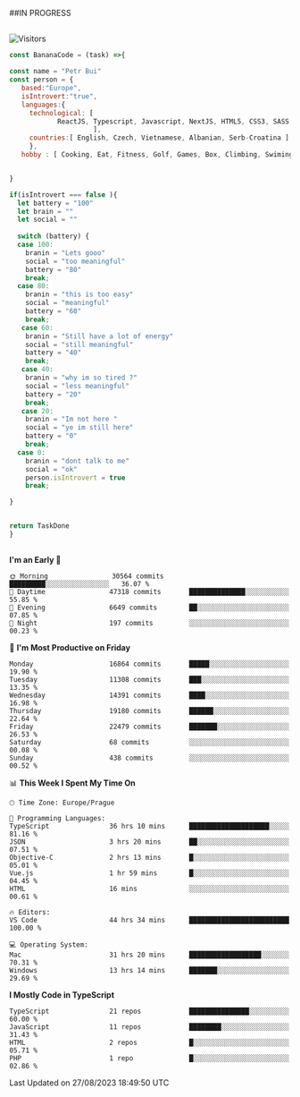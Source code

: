 ##IN PROGRESS
##
![Visitors](https://komarev.com/ghpvc/?username=petrbui&style=for-the-badge&label=Visitors+👀)
```Javascript
const BananaCode = (task) =>{

const name = "Petr Bui"
const person = {
   based:"Europe",
   isIntrovert:"true",
   languages:{
     technological: [ 
            ReactJS, Typescript, Javascript, NextJS, HTML5, CSS3, SASS, Redux, Node, Storybook, Styled-Component
                     ],
     countries:[ English, Czech, Vietnamese, Albanian, Serb-Croatina ]
     },
   hobby : [ Cooking, Eat, Fitness, Golf, Games, Box, Climbing, Swiming],


}

if(isIntrovert === false ){
  let battery = "100"
  let brain = ""
  let social = ""
  
  switch (battery) {
  case 100:
    branin = "Lets gooo"
    social = "too meaningful"
    battery = "80"
    break;
  case 80:
    branin = "this is too easy"
    social = "meaningful"
    battery = "60"
    break;
   case 60:
    branin = "Still have a lot of energy"
    social = "still meaningful"
    battery = "40"
    break;
   case 40:
    branin = "why im so tired ?"
    social = "less meaningful"
    battery = "20"
    break;
   case 20:
    branin = "Im not here "
    social = "ye im still here"
    battery = "0"
    break;
  case 0:
    branin = "dont talk to me"
    social = "ok"
    person.isIntrovert = true
    break;

}


return TaskDone
}
```



##
<!--
[![My GitHub stats](https://github-readme-stats.vercel.app/api?username=petrbui&theme=github_dark)](https://github.com/anuraghazra/github-readme-stats)

[![My wakatime stats](https://github-readme-stats.vercel.app/api/wakatime?username=petrbui&theme=github_dark)](https://github.com/anuraghazra/github-readme-stats)
-->
<!--START_SECTION:waka-->
**I'm an Early 🐤** 

```text
🌞 Morning                30564 commits       █████████░░░░░░░░░░░░░░░░   36.07 % 
🌆 Daytime                47318 commits       ██████████████░░░░░░░░░░░   55.85 % 
🌃 Evening                6649 commits        ██░░░░░░░░░░░░░░░░░░░░░░░   07.85 % 
🌙 Night                  197 commits         ░░░░░░░░░░░░░░░░░░░░░░░░░   00.23 % 
```
📅 **I'm Most Productive on Friday** 

```text
Monday                   16864 commits       █████░░░░░░░░░░░░░░░░░░░░   19.90 % 
Tuesday                  11308 commits       ███░░░░░░░░░░░░░░░░░░░░░░   13.35 % 
Wednesday                14391 commits       ████░░░░░░░░░░░░░░░░░░░░░   16.98 % 
Thursday                 19180 commits       ██████░░░░░░░░░░░░░░░░░░░   22.64 % 
Friday                   22479 commits       ███████░░░░░░░░░░░░░░░░░░   26.53 % 
Saturday                 68 commits          ░░░░░░░░░░░░░░░░░░░░░░░░░   00.08 % 
Sunday                   438 commits         ░░░░░░░░░░░░░░░░░░░░░░░░░   00.52 % 
```


📊 **This Week I Spent My Time On** 

```text
🕑︎ Time Zone: Europe/Prague

💬 Programming Languages: 
TypeScript               36 hrs 10 mins      ████████████████████░░░░░   81.16 % 
JSON                     3 hrs 20 mins       ██░░░░░░░░░░░░░░░░░░░░░░░   07.51 % 
Objective-C              2 hrs 13 mins       █░░░░░░░░░░░░░░░░░░░░░░░░   05.01 % 
Vue.js                   1 hr 59 mins        █░░░░░░░░░░░░░░░░░░░░░░░░   04.45 % 
HTML                     16 mins             ░░░░░░░░░░░░░░░░░░░░░░░░░   00.61 % 

🔥 Editors: 
VS Code                  44 hrs 34 mins      █████████████████████████   100.00 % 

💻 Operating System: 
Mac                      31 hrs 20 mins      ██████████████████░░░░░░░   70.31 % 
Windows                  13 hrs 14 mins      ███████░░░░░░░░░░░░░░░░░░   29.69 % 
```

**I Mostly Code in TypeScript** 

```text
TypeScript               21 repos            ███████████████░░░░░░░░░░   60.00 % 
JavaScript               11 repos            ████████░░░░░░░░░░░░░░░░░   31.43 % 
HTML                     2 repos             █░░░░░░░░░░░░░░░░░░░░░░░░   05.71 % 
PHP                      1 repo              █░░░░░░░░░░░░░░░░░░░░░░░░   02.86 % 
```




 Last Updated on 27/08/2023 18:49:50 UTC
<!--END_SECTION:waka-->
